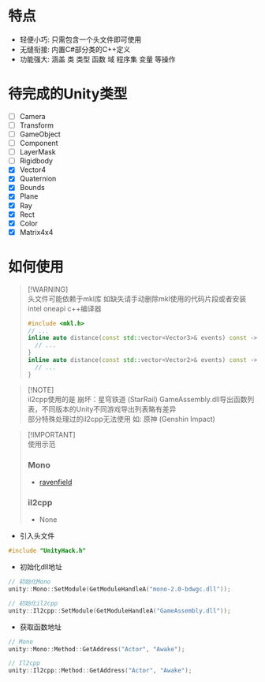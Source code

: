 # 特点
- 轻便小巧: 只需包含一个头文件即可使用
- 无缝衔接: 内置C#部分类的C++定义
- 功能强大: 涵盖 类 类型 函数 域 程序集 变量 等操作

# 待完成的Unity类型
- [ ] Camera
- [ ] Transform
- [ ] GameObject
- [ ] Component
- [ ] LayerMask
- [ ] Rigidbody
- [X] Vector4
- [X] Quaternion
- [X] Bounds
- [X] Plane
- [X] Ray
- [X] Rect
- [X] Color
- [X] Matrix4x4

# 如何使用
> [!WARNING]\
> 头文件可能依赖于mkl库 如缺失请手动删除mkl使用的代码片段或者安装intel oneapi c++编译器
> ``` c++
> #include <mkl.h>
> // ...
> inline auto distance(const std::vector<Vector3>& events) const -> std::vector<float> {
>   // ...
> }
> inline auto distance(const std::vector<Vector2>& events) const -> std::vector<float> {
>   // ...
> }
> ```

> [!NOTE]\
> il2cpp使用的是 崩坏：星穹铁道 (StarRail) GameAssembly.dll导出函数列表，不同版本的Unity不同游戏导出列表略有差异\
> 部分特殊处理过的il2cpp无法使用 如: 原神 (Genshin Impact)

> [!IMPORTANT]\
> 使用示范
> ### Mono 
> - [ravenfield](https://github.com/issuimo/ravenfield)
> ### il2cpp
> - None

- 引入头文件
``` c++
#include "UnityHack.h"
```

- 初始化dll地址
``` c++
// 初始化Mono
unity::Mono::SetModule(GetModuleHandleA("mono-2.0-bdwgc.dll"));

// 初始化il2cpp
unity::Il2cpp::SetModule(GetModuleHandleA("GameAssembly.dll"));
```

- 获取函数地址
``` c++
// Mono
unity::Mono::Method::GetAddress("Actor", "Awake");

// Il2cpp
unity::Il2cpp::Method::GetAddress("Actor", "Awake");
```
